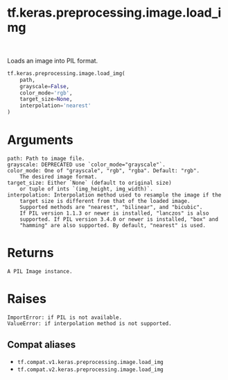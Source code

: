 <div itemscope itemtype="http://developers.google.com/ReferenceObject">
<meta itemprop="name" content="tf.keras.preprocessing.image.load_img" />
<meta itemprop="path" content="Stable" />
</div>

# tf.keras.preprocessing.image.load_img

<!-- Insert buttons and diff -->

<table class="tfo-notebook-buttons tfo-api" align="left">
</table>



Loads an image into PIL format.

``` python
tf.keras.preprocessing.image.load_img(
    path,
    grayscale=False,
    color_mode='rgb',
    target_size=None,
    interpolation='nearest'
)
```



<!-- Placeholder for "Used in" -->

# Arguments
    path: Path to image file.
    grayscale: DEPRECATED use `color_mode="grayscale"`.
    color_mode: One of "grayscale", "rgb", "rgba". Default: "rgb".
        The desired image format.
    target_size: Either `None` (default to original size)
        or tuple of ints `(img_height, img_width)`.
    interpolation: Interpolation method used to resample the image if the
        target size is different from that of the loaded image.
        Supported methods are "nearest", "bilinear", and "bicubic".
        If PIL version 1.1.3 or newer is installed, "lanczos" is also
        supported. If PIL version 3.4.0 or newer is installed, "box" and
        "hamming" are also supported. By default, "nearest" is used.

# Returns
    A PIL Image instance.

# Raises
    ImportError: if PIL is not available.
    ValueError: if interpolation method is not supported.

## Compat aliases

* `tf.compat.v1.keras.preprocessing.image.load_img`
* `tf.compat.v2.keras.preprocessing.image.load_img`

